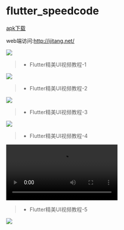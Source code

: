 # flutter_speedcode


[apk下载](https://github.com/jiang111/flutter_code/raw/master/art/app-release.apk)


web端访问:http://ijitang.net/ 

![](https://github.com/jiang111/flutter_code/raw/master/art/1.png)


>* Flutter精美UI视频教程-1

![](https://github.com/jiang111/flutter_code/raw/master/art/1.jpg)


>* Flutter精美UI视频教程-2

![](https://github.com/jiang111/flutter_code/raw/master/art/2.jpg)


>* Flutter精美UI视频教程-3

![](https://github.com/jiang111/flutter_code/raw/master/art/3.jpg)


>* Flutter精美UI视频教程-4

![](https://github.com/jiang111/flutter_code/raw/master/art/4_f.mp4)


>* Flutter精美UI视频教程-5

![](https://github.com/jiang111/flutter_code/raw/master/art/5.png)
